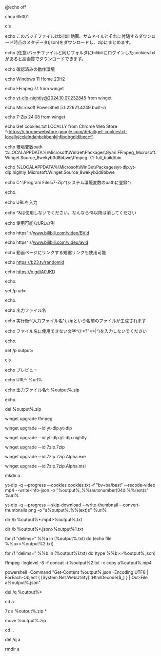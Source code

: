 @echo off

chcp 65001

cls

echo このバッチファイルはbilibili動画、サムネイルとそれに付随するダウンロード時点のメタデータ(json)をダウンロードし、zipにまとめます。

echo (任意)バッチファイルと同じフォルダにbilibiliにログインしたcookies.txtがあると高画質でダウンロードできます。

echo 確認済みの動作環境

echo Windows 11 Home 23H2

echo FFmpeg 7.1 from winget

echo yt-dlp-nightly@2024.10.07.232845 from winget

echo Microsoft PowerShell 5.1.22621.4249 built-in

echo 7-Zip 24.08 from winget

echo Get cookies.txt LOCALLY from Chrome Web Store ^(https://chromewebstore.google.com/detail/get-cookiestxt-locally/cclelndahbckbenkjhflpdbgdldlbecc^)

echo 環境変数path %LOCALAPPDATA%\Microsoft\WinGet\Packages\Gyan.FFmpeg_Microsoft.Winget.Source_8wekyb3d8bbwe\ffmpeg-7.1-full_build\bin

echo %LOCALAPPDATA%\Microsoft\WinGet\Packages\yt-dlp.yt-dlp.nightly_Microsoft.Winget.Source_8wekyb3d8bbwe

echo C^:\Program Files\7-Zip^(システム環境変数のpathに登録^)

echo.

echo URLを入力

echo ^&は使用しないでください。なんなら^&以降は消してください

echo 使用可能なURLの例

echo https^://www.bilibili.com/video/BVid

echo https^://www.bilibili.com/video/avid

echo 動画ページにリンクする短縮リンクも使用可能

echo https://b23.tv/randomid

echo https://x.gd/A0JKD

echo.

set /p url=

echo.

echo 出力ファイル名

echo 実行後^(入力ファイル名^).zipという名前のファイルが生成されます

echo ファイル名に使用できない文字^(\/:*?"<>|^)を入力しないでください

echo.

set /p output=

cls

echo プレビュー

echo URL^: %url%

echo 出力ファイル名^: %output%.zip

echo.

del %output%.zip

winget upgrade ffmpeg

winget upgrade --id yt-dlp.yt-dlp

winget upgrade --id yt-dlp.yt-dlp.nightly

winget upgrade --id 7zip.7zip

winget upgrade --id 7zip.7zip.Alpha.exe

winget upgrade --id 7zip.7zip.Alpha.msi

mkdir a

yt-dlp -q --progress --cookies cookies.txt -f "bv+ba/best" --recode-video mp4 --write-info-json -o "%output%_%%(autonumber)04d.%%(ext)s" %url% 

yt-dlp -q --progress --skip-download --write-thumbnail --convert-thumbnails png -o "a\%output%.%%(ext)s" %url% 

dir /b %output%*.mp4>%output%.txt

dir /b %output%*.json>%output%1.txt

for /f "delims=" %%a in (%output%.txt) do (echo file %%a>>%output%2.txt)

for /f "delims=" %%b in (%output%1.txt) do (type %%b>>%output%.json)

ffmpeg -loglevel -8 -f concat -i %output%2.txt -c copy a\%output%.mp4 

powershell -Command "Get-Content %output%.json -Encoding UTF8 | ForEach-Object { [System.Net.WebUtility]::HtmlDecode($_) } | Out-File a\%output%.json" 

del /q %output%*

cd a

7z a %output%.zip *

move %output%.zip ..

cd ..

del /q a

rmdir a